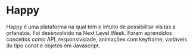 # Happy
Happy é uma plataforma na qual tem o intuito de possibilitar visitas a orfanatos. Foi desenvolvido na Next Level Week.
Foram aprendidos conceitos como API, responsividade, animações com keyframe, variáveis do tipo const e objetos em Javascript.
